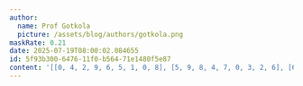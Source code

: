 ```yaml
---
author:
  name: Prof Gotkola
  picture: /assets/blog/authors/gotkola.png
maskRate: 0.21
date: 2025-07-19T08:00:02.084655
id: 5f93b300-6476-11f0-b564-71e1480f5e87
content: '[[0, 4, 2, 9, 6, 5, 1, 0, 8], [5, 9, 8, 4, 7, 0, 3, 2, 6], [6, 7, 1, 3, 8, 2, 0, 9, 4], [4, 3, 7, 2, 5, 0, 6, 0, 1], [8, 0, 5, 7, 0, 4, 2, 3, 9], [2, 0, 9, 8, 3, 6, 4, 5, 7], [0, 5, 4, 1, 2, 0, 0, 0, 0], [0, 2, 3, 6, 9, 7, 8, 4, 5], [9, 8, 6, 0, 4, 3, 7, 1, 0]]'
---
```

